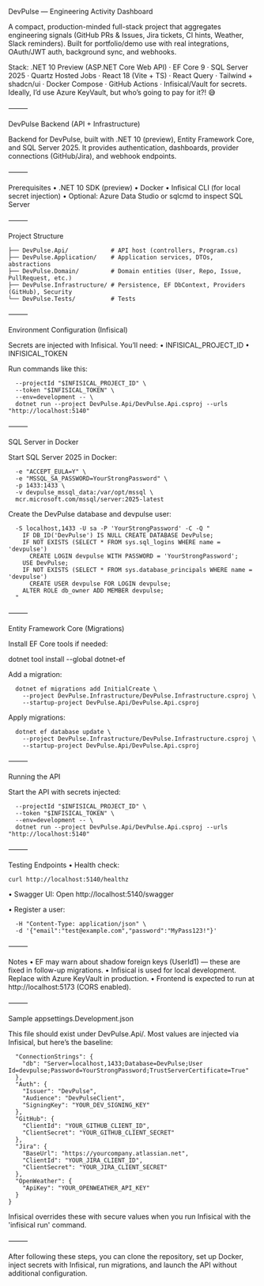 DevPulse — Engineering Activity Dashboard

A compact, production-minded full-stack project that aggregates engineering signals (GitHub PRs & Issues, Jira tickets, CI hints, Weather, Slack reminders). Built for portfolio/demo use with real integrations, OAuth/JWT auth, background sync, and webhooks.

Stack:
.NET 10 Preview (ASP.NET Core Web API) · EF Core 9 · SQL Server 2025 · Quartz Hosted Jobs · React 18 (Vite + TS) · React Query · Tailwind + shadcn/ui · Docker Compose · GitHub Actions · Infisical/Vault for secrets.
Ideally, I’d use Azure KeyVault, but who’s going to pay for it?! 😅

⸻

DevPulse Backend (API + Infrastructure)

Backend for DevPulse, built with .NET 10 (preview), Entity Framework Core, and SQL Server 2025.
It provides authentication, dashboards, provider connections (GitHub/Jira), and webhook endpoints.

⸻

Prerequisites
	•	.NET 10 SDK (preview)
	•	Docker
	•	Infisical CLI (for local secret injection)
	•	Optional: Azure Data Studio or sqlcmd to inspect SQL Server

⸻

Project Structure

```devpulse/api/
├── DevPulse.Api/            # API host (controllers, Program.cs)
├── DevPulse.Application/    # Application services, DTOs, abstractions
├── DevPulse.Domain/         # Domain entities (User, Repo, Issue, PullRequest, etc.)
├── DevPulse.Infrastructure/ # Persistence, EF DbContext, Providers (GitHub), Security
└── DevPulse.Tests/          # Tests
```

⸻

Environment Configuration (Infisical)

Secrets are injected with Infisical. You’ll need:
	•	INFISICAL_PROJECT_ID
	•	INFISICAL_TOKEN

Run commands like this:

```infisical run \
  --projectId "$INFISICAL_PROJECT_ID" \
  --token "$INFISICAL_TOKEN" \
  --env=development -- \
  dotnet run --project DevPulse.Api/DevPulse.Api.csproj --urls "http://localhost:5140"
```

⸻

SQL Server in Docker

Start SQL Server 2025 in Docker:

```docker run -d --name devpulse-mssql \
  -e "ACCEPT_EULA=Y" \
  -e "MSSQL_SA_PASSWORD=YourStrongPassword" \
  -p 1433:1433 \
  -v devpulse_mssql_data:/var/opt/mssql \
  mcr.microsoft.com/mssql/server:2025-latest
```

Create the DevPulse database and devpulse user:

```docker exec -it devpulse-mssql /opt/mssql-tools18/bin/sqlcmd \
  -S localhost,1433 -U sa -P 'YourStrongPassword' -C -Q "
    IF DB_ID('DevPulse') IS NULL CREATE DATABASE DevPulse;
    IF NOT EXISTS (SELECT * FROM sys.sql_logins WHERE name = 'devpulse')
      CREATE LOGIN devpulse WITH PASSWORD = 'YourStrongPassword';
    USE DevPulse;
    IF NOT EXISTS (SELECT * FROM sys.database_principals WHERE name = 'devpulse')
      CREATE USER devpulse FOR LOGIN devpulse;
    ALTER ROLE db_owner ADD MEMBER devpulse;
  "
```


⸻

Entity Framework Core (Migrations)

Install EF Core tools if needed:

dotnet tool install --global dotnet-ef

Add a migration:

```infisical run --projectId "$INFISICAL_PROJECT_ID" --token "$INFISICAL_TOKEN" --env=development -- \
  dotnet ef migrations add InitialCreate \
    --project DevPulse.Infrastructure/DevPulse.Infrastructure.csproj \
    --startup-project DevPulse.Api/DevPulse.Api.csproj
```

Apply migrations:

```infisical run --projectId "$INFISICAL_PROJECT_ID" --token "$INFISICAL_TOKEN" --env=development -- \
  dotnet ef database update \
    --project DevPulse.Infrastructure/DevPulse.Infrastructure.csproj \
    --startup-project DevPulse.Api/DevPulse.Api.csproj
```

⸻

Running the API

Start the API with secrets injected:

```infisical run \
  --projectId "$INFISICAL_PROJECT_ID" \
  --token "$INFISICAL_TOKEN" \
  --env=development -- \
  dotnet run --project DevPulse.Api/DevPulse.Api.csproj --urls "http://localhost:5140"
```

⸻

Testing Endpoints
	•	Health check:

`curl http://localhost:5140/healthz`


   •	Swagger UI:
Open http://localhost:5140/swagger

   •	Register a user:

```curl -X POST http://localhost:5140/api/auth/register \
  -H "Content-Type: application/json" \
  -d '{"email":"test@example.com","password":"MyPass123!"}'
```


⸻

Notes
	•	EF may warn about shadow foreign keys (UserId1) — these are fixed in follow-up migrations.
	•	Infisical is used for local development. Replace with Azure KeyVault in production.
	•	Frontend is expected to run at http://localhost:5173 (CORS enabled).

⸻

Sample appsettings.Development.json

This file should exist under DevPulse.Api/. Most values are injected via Infisical, but here’s the baseline:

```{
  "ConnectionStrings": {
    "db": "Server=localhost,1433;Database=DevPulse;User Id=devpulse;Password=YourStrongPassword;TrustServerCertificate=True"
  },
  "Auth": {
    "Issuer": "DevPulse",
    "Audience": "DevPulseClient",
    "SigningKey": "YOUR_DEV_SIGNING_KEY"
  },
  "GitHub": {
    "ClientId": "YOUR_GITHUB_CLIENT_ID",
    "ClientSecret": "YOUR_GITHUB_CLIENT_SECRET"
  },
  "Jira": {
    "BaseUrl": "https://yourcompany.atlassian.net",
    "ClientId": "YOUR_JIRA_CLIENT_ID",
    "ClientSecret": "YOUR_JIRA_CLIENT_SECRET"
  },
  "OpenWeather": {
    "ApiKey": "YOUR_OPENWEATHER_API_KEY"
  }
}
```

Infisical overrides these with secure values when you run Infisical with the 'infisical run' command.

⸻

After following these steps, you can clone the repository, set up Docker, inject secrets with Infisical, run migrations, and launch the API without additional configuration.
